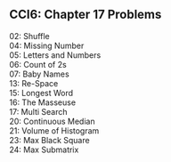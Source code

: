 ## CCI6: Chapter 17 Problems

02: Shuffle  
04: Missing Number  
05: Letters and Numbers  
06: Count of 2s  
07: Baby Names  
13: Re-Space  
15: Longest Word  
16: The Masseuse  
17: Multi Search   
20: Continuous Median   
21: Volume of Histogram  
23: Max Black Square  
24: Max Submatrix    
